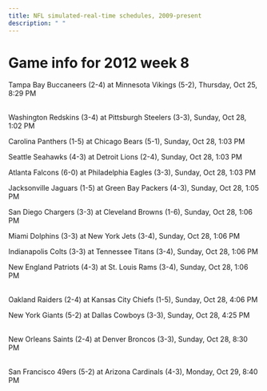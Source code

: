 ```yaml
---
title: NFL simulated-real-time schedules, 2009-present
description: " "
---
```


# Game info for 2012 week 8

Tampa Bay Buccaneers (2-4) at Minnesota Vikings (5-2), Thursday, Oct 25, 8:29 PM

<br/>Washington Redskins (3-4) at Pittsburgh Steelers (3-3), Sunday, Oct 28, 1:02 PM

Carolina Panthers (1-5) at Chicago Bears (5-1), Sunday, Oct 28, 1:03 PM

Seattle Seahawks (4-3) at Detroit Lions (2-4), Sunday, Oct 28, 1:03 PM

Atlanta Falcons (6-0) at Philadelphia Eagles (3-3), Sunday, Oct 28, 1:03 PM

Jacksonville Jaguars (1-5) at Green Bay Packers (4-3), Sunday, Oct 28, 1:05 PM

San Diego Chargers (3-3) at Cleveland Browns (1-6), Sunday, Oct 28, 1:06 PM

Miami Dolphins (3-3) at New York Jets (3-4), Sunday, Oct 28, 1:06 PM

Indianapolis Colts (3-3) at Tennessee Titans (3-4), Sunday, Oct 28, 1:06 PM

New England Patriots (4-3) at St. Louis Rams (3-4), Sunday, Oct 28, 1:06 PM

<br/>Oakland Raiders (2-4) at Kansas City Chiefs (1-5), Sunday, Oct 28, 4:06 PM

New York Giants (5-2) at Dallas Cowboys (3-3), Sunday, Oct 28, 4:25 PM

<br/>New Orleans Saints (2-4) at Denver Broncos (3-3), Sunday, Oct 28, 8:30 PM

<br/>San Francisco 49ers (5-2) at Arizona Cardinals (4-3), Monday, Oct 29, 8:40 PM


